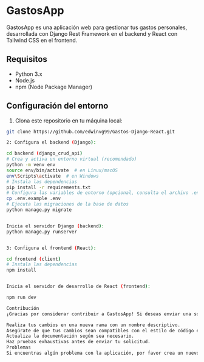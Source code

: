 # GastosApp

GastosApp es una aplicación web para gestionar tus gastos personales, desarrollada con Django Rest Framework en el backend y React con Tailwind CSS en el frontend.

## Requisitos

- Python 3.x
- Node.js
- npm (Node Package Manager)

## Configuración del entorno

1. Clona este repositorio en tu máquina local:

```bash
git clone https://github.com/edwinvg99/Gastos-Django-React.git

2: Configura el backend (Django):

cd backend (django_crud_api)
# Crea y activa un entorno virtual (recomendado)
python -m venv env
source env/bin/activate  # en Linux/macOS
env\Scripts\activate  # en Windows
# Instala las dependencias
pip install -r requirements.txt
# Configura las variables de entorno (opcional, consulta el archivo .env.example)
cp .env.example .env
# Ejecuta las migraciones de la base de datos
python manage.py migrate


Inicia el servidor Django (backend):
python manage.py runserver


3: Configura el frontend (React):

cd frontend (client)
# Instala las dependencias
npm install


Inicia el servidor de desarrollo de React (frontend):

npm run dev

Contribución
¡Gracias por considerar contribuir a GastosApp! Si deseas enviar una solicitud de extracción (pull request), asegúrate de seguir estas pautas:

Realiza tus cambios en una nueva rama con un nombre descriptivo.
Asegúrate de que tus cambios sean compatibles con el estilo de código existente.
Actualiza la documentación según sea necesario.
Haz pruebas exhaustivas antes de enviar tu solicitud.
Problemas
Si encuentras algún problema con la aplicación, por favor crea un nuevo issue en este repositorio.
